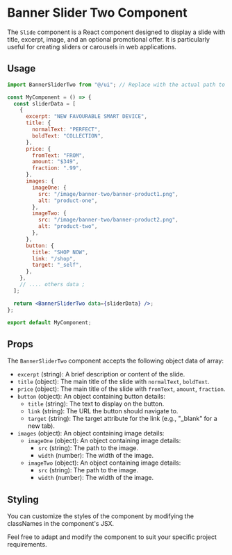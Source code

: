# Banner Slider Two Component

The `Slide` component is a React component designed to display a slide with title, excerpt, image, and an optional promotional offer. It is particularly useful for creating sliders or carousels in web
applications.

## Usage

```jsx
import BannerSliderTwo from "@/ui"; // Replace with the actual path to the Slide component

const MyComponent = () => {
  const sliderData = [
    {
      excerpt: "NEW FAVOURABLE SMART DEVICE",
      title: {
        normalText: "PERFECT",
        boldText: "COLLECTION",
      },
      price: {
        fromText: "FROM",
        amount: "$349",
        fraction: ".99",
      },
      images: {
        imageOne: {
          src: "/image/banner-two/banner-product1.png",
          alt: "product-one",
        },
        imageTwo: {
          src: "/image/banner-two/banner-product2.png",
          alt: "product-two",
        },
      },
      button: {
        title: "SHOP NOW",
        link: "/shop",
        target: "_self",
      },
    },
    // .... others data ;
  ];

  return <BannerSliderTwo data={sliderData} />;
};

export default MyComponent;
```

## Props

The `BannerSliderTwo` component accepts the following object data of array:

- `excerpt` (string): A brief description or content of the slide.
- `title` (object): The main title of the slide with `normalText`, `boldText`.
- `price` (object): The main title of the slide with `fromText`, `amount`, `fraction`.
- `button` (object): An object containing button details:
  - `title` (string): The text to display on the button.
  - `link` (string): The URL the button should navigate to.
  - `target` (string): The target attribute for the link (e.g., "\_blank" for a new tab).
- `images` (object): An object containing image details:
  - `imageOne` (object): An object containing image details:
    - `src` (string): The path to the image.
    - `width` (number): The width of the image.
  - `imageTwo` (object): An object containing image details:
    - `src` (string): The path to the image.
    - `width` (number): The width of the image.

## Styling

You can customize the styles of the component by modifying the classNames in the component's JSX.

Feel free to adapt and modify the component to suit your specific project requirements.
